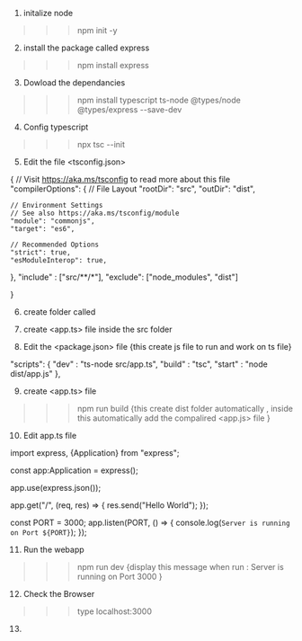 1. initalize node 
>>> npm init -y 

2. install the package called express 
>>> npm install express

3. Dowload the dependancies 
>>>  npm install typescript ts-node @types/node @types/express --save-dev

4. Config typescript 
>>> npx tsc --init

5. Edit the file <tsconfig.json>
>>> 
{
  // Visit https://aka.ms/tsconfig to read more about this file
  "compilerOptions": {
    // File Layout
     "rootDir": "src",
    "outDir": "dist",

    // Environment Settings
    // See also https://aka.ms/tsconfig/module
    "module": "commonjs",
    "target": "es6",

    // Recommended Options
    "strict": true,
    "esModuleInterop": true,

  },
  "include" : ["src/**/*"],
  "exclude": ["node_modules", "dist"]
  
}

6. create folder called <src>
7. create <app.ts> file inside the src folder 

8. Edit the <package.json> file
{this create js file to run  and work on ts file}
>>> 
  "scripts": {
    "dev" : "ts-node src/app.ts",
    "build" : "tsc", 
    "start" : "node dist/app.js"
  },

9. create <app.ts> file 
>>> npm run build
{this create dist folder automatically , 
 inside this automatically add the compalired <app.js> file }

10. Edit app.ts file 
>>> 
import express, {Application} from "express";

const app:Application = express();

app.use(express.json());

app.get("/", (req, res) => {
    res.send("Hello World");
});

const PORT = 3000;
app.listen(PORT, () => {
    console.log(`Server is running on Port ${PORT}`);
});

11. Run the webapp 
>>>  npm run dev
{display this message when run : Server is running on Port 3000 }

12. Check the Browser
>>> type localhost:3000

13. 